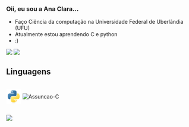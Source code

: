### Oii, eu sou a Ana Clara...

* Faço Ciência da computação na Universidade Federal de Uberlândia (UFU)
* Atualmente estou aprendendo C e python
* :)

<div>
  <img height=160 src="https://github-readme-stats.vercel.app/api?username=anaclaramcarvalho&theme=tokyonight&show_icons=true" />
  <img height=160 src="https://github-readme-stats.vercel.app/api/top-langs?username=anaclaramcarvalho&layout=compact&langs_count=16&theme=github_dark" />
</div>  

## Linguagens
<div style="display: inline_block"><br>
  <img align="center" alt="Anna-Python" height="40" width="40" src="https://raw.githubusercontent.com/devicons/devicon/master/icons/python/python-original.svg">
  <img align="center" alt="Assuncao-C" height="40" width="40" src="https://cdn.jsdelivr.net/gh/devicons/devicon/icons/c/c-original.svg">
</div>

##

<div>
   <a align="center"  href = "mailto:anaclaram290@gmail.com"><img src="https://img.shields.io/badge/-Gmail-%23333?style=for-the-badge&logo=gmail&logoColor=white" target="_blank">
</div>

